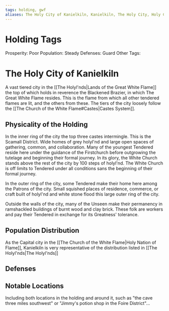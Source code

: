 ```yaml
---
tags: holding, gwf
aliases: The Holy City of Kanielkiln, Kanielkiln, The Holy City, Holy City of Kanielkiln
---
```


# Holding Tags
Prosperity: Poor
Population: Steady
Defenses: Guard
Other Tags:

# The Holy City of Kanielkiln

A vast tiered city in the [[The Holyl'nds|Lands of the Great White Flame]] the top of which holds in reverence the Blackened Brazier, in which The Great White Flame resides. This is the flame from which all other tendered flames are lit, and the others from these. The tiers of the city loosely follow the [[The Church of the White Flame#Castes|Castes System]].

## Physicality of the Holding

In the inner ring of the city the top three castes intermingle. This is the Scamall District. Wide homes of grey holyl'nd and large open spaces of gathering, common, and collaboration. Many of the youngest Tendered reside here under the guidance of the Firstchurch before outgrowing the tutelage and beginning their formal journey. In its glory, the White Church stands above the rest of the city by 100 steps of holyl'nd. The White Church is off limits to Tendered under all conditions sans the beginning of their formal journey. 

In the outer ring of the city, some Tendered make their home here among the Patrons of the city. Small squished places of residence, commerce, or craft built of holyl'nd and white stone flood this large outer ring of the city.

Outside the walls of the city, many of the Unseen make their permanency in ramshackled buildings of burnt wood and clay brick. These folk are workers and pay their Tendered in exchange for its Greatness' tolerance. 

## Population Distribution
As the Capital city in the [[The Church of the White Flame|Holy Nation of Flame]], Kanielkiln is very representative of the distribution listed in [[The Holyl'nds|The Holyl'nds]]

## Defenses

## Notable Locations
Including both locations in the holding and around it, such as "the cave three miles southwest" or "Jimmy's potion shop in the Foire District"...

